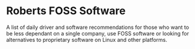 # Roberts FOSS Software
A list of daily driver and software recommendations for those who want to be less dependant on a single company, use FOSS software or looking for alternatives to proprietary software on Linux and other platforms.
